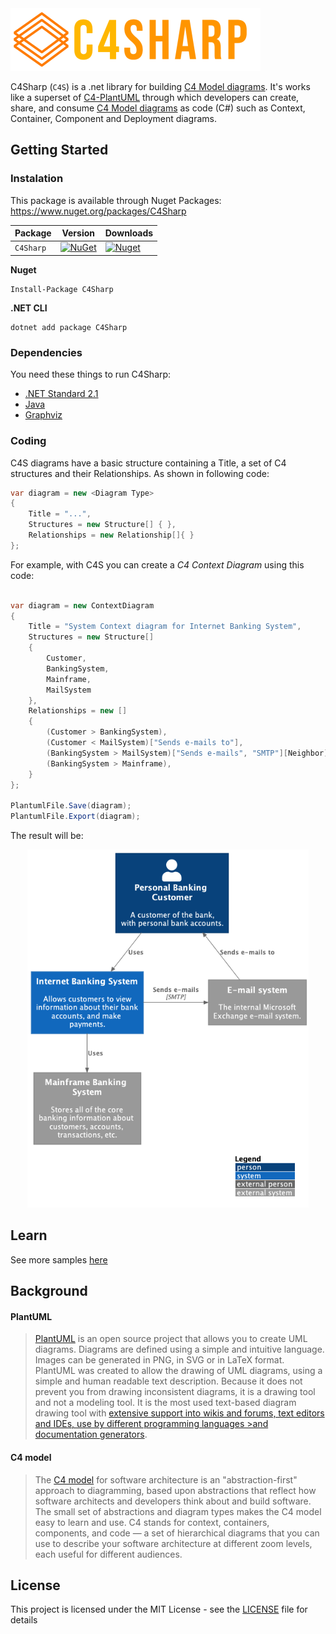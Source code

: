 
<img src="https://raw.githubusercontent.com/8T4/c4sharp/main/docs/images/8t4-c4-brand-2.png" alt="logo" width='400' >

C4Sharp (`C4S`) is a .net library for building [C4 Model diagrams](https://c4model.com/). It's works like a superset of [C4-PlantUML](https://github.com/plantuml-stdlib/C4-PlantUML) through which developers can create, share, and consume [C4 Model diagrams](https://c4model.com/) as code (C#) such as Context, Container, Component and Deployment diagrams.

## Getting Started

### Instalation
This package is available through Nuget Packages: https://www.nuget.org/packages/C4Sharp

| Package |  Version | Downloads |
| ------- | ----- | ----- |
| `C4Sharp` | [![NuGet](https://img.shields.io/nuget/v/C4Sharp.svg)](https://www.nuget.org/packages/C4Sharp) | [![Nuget](https://img.shields.io/nuget/dt/C4Sharp.svg)](https://www.nuget.org/packages/C4Sharp) |


**Nuget**
```
Install-Package C4Sharp
```

**.NET CLI**
```
dotnet add package C4Sharp
```

### Dependencies

You need these things to run C4Sharp:
- [.NET Standard 2.1](https://docs.microsoft.com/pt-br/dotnet/standard/net-standard)
- [Java](https://www.java.com/en/download/)
- [Graphviz](https://plantuml.com/graphviz-dot) 


### Coding

C4S diagrams have a basic structure containing a Title, a set of C4 structures and their Relationships.
As shown in following code:

```c#
var diagram = new <Diagram Type>
{
    Title = "...",
    Structures = new Structure[] { },
    Relationships = new Relationship[]{ }
};
```

For example, with C4S you can create a _C4 Context Diagram_ using this code:

```c#

var diagram = new ContextDiagram
{
    Title = "System Context diagram for Internet Banking System",
    Structures = new Structure[]
    {
        Customer,
        BankingSystem,
        Mainframe,
        MailSystem
    },
    Relationships = new []
    {
        (Customer > BankingSystem),
        (Customer < MailSystem)["Sends e-mails to"],
        (BankingSystem > MailSystem)["Sends e-mails", "SMTP"][Neighbor],
        (BankingSystem > Mainframe),
    }
};

PlantumlFile.Save(diagram);
PlantumlFile.Export(diagram);
```
The result will be:

<p align="center">
  <img src="https://raw.githubusercontent.com/8T4/c4sharp/main/docs/images/context-example.png" alt="logo" width='450' >
</p>

## Learn

See more samples [here](https://github.com/8T4/c4sharp/tree/main/tests/C4Sharp.Tests/C4Model/Samples)


## Background

#### PlantUML

> [PlantUML](http://en.plantuml.com/) is an open source project that allows you to create UML diagrams.
> Diagrams are defined using a simple and intuitive language.
> Images can be generated in PNG, in SVG or in LaTeX format.
> PlantUML was created to allow the drawing of UML diagrams, using a simple and human readable text description.
> Because it does not prevent you from drawing inconsistent diagrams, it is a drawing tool and not a modeling tool.
> It is the most used text-based diagram drawing tool with [extensive support into wikis and forums, text editors and IDEs, use by different programming languages >and documentation generators](http://en.plantuml.com/running).

#### C4 model

> The [C4 model](https://c4model.com/) for software architecture is an "abstraction-first" approach to diagramming, based upon abstractions that reflect how 
> software architects and developers think about and build software.
> The small set of abstractions and diagram types makes the C4 model easy to learn and use.
> C4 stands for context, containers, components, and code — a set of hierarchical diagrams that you can use to describe your software architecture at different 
> zoom levels, each useful for different audiences.

## License

This project is licensed under the MIT License - see the [LICENSE](LICENSE) file for details
